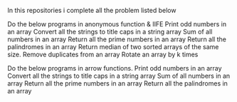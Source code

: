 In this repositories i complete all the problem listed below

Do the below programs in anonymous function & IIFE
	Print odd numbers in an array
	Convert all the strings to title caps in a string array
	Sum of all numbers in an array
	Return all the prime numbers in an array
	Return all the palindromes in an array
	Return median of two sorted arrays of the same size.
	Remove duplicates from an array
	Rotate an array by k times

Do the below programs in arrow functions.
	Print odd numbers in an array
	Convert all the strings to title caps in a string array
    Sum of all numbers in an array
	Return all the prime numbers in an array
	Return all the palindromes in an array


